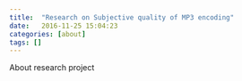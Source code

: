```yaml
---
title:  "Research on Subjective quality of MP3 encoding"
date:   2016-11-25 15:04:23
categories: [about]
tags: []
---
```



About research project